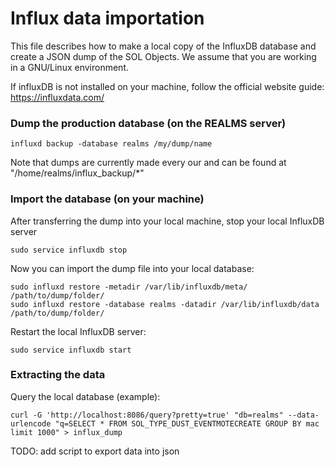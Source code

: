 # Influx data importation
This file describes how to make a local copy of the InfluxDB database and create a JSON dump of the SOL Objects.
We assume that you are working in a GNU/Linux environment.

If influxDB is not installed on your machine, follow the official website guide:
https://influxdata.com/


### Dump the production database (on the REALMS server)

`influxd backup -database realms /my/dump/name`

Note that dumps are currently made every our and can be found at "/home/realms/influx_backup/*"

### Import the database (on your machine)

After transferring the dump into your local machine, stop your local InfluxDB server

`sudo service influxdb stop`

Now you can import the dump file into your local database:

```
sudo influxd restore -metadir /var/lib/influxdb/meta/ /path/to/dump/folder/
sudo influxd restore -database realms -datadir /var/lib/influxdb/data /path/to/dump/folder/
```

Restart the local InfluxDB server:

`sudo service influxdb start`


### Extracting the data

Query the local database (example):

`curl -G 'http://localhost:8086/query?pretty=true' "db=realms" --data-urlencode "q=SELECT * FROM SOL_TYPE_DUST_EVENTMOTECREATE GROUP BY mac limit 1000" > influx_dump`

TODO: add script to export data into json
